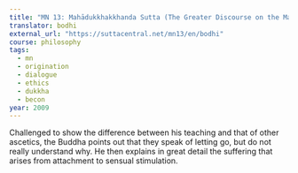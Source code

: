 ```yaml
---
title: "MN 13: Mahādukkhakkhanda Sutta (The Greater Discourse on the Mass of Suffering)"
translator: bodhi
external_url: "https://suttacentral.net/mn13/en/bodhi"
course: philosophy
tags:
  - mn
  - origination
  - dialogue
  - ethics
  - dukkha
  - becon
year: 2009
---
```


Challenged to show the difference between his teaching and that of other ascetics, the Buddha points out that they speak of letting go, but do not really understand why. He then explains in great detail the suffering that arises from attachment to sensual stimulation.
